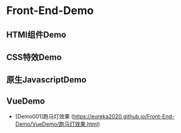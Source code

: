 # Front-End-Demo

## HTMl组件Demo

## CSS特效Demo

## 原生JavascriptDemo

## VueDemo
* [Demo001]跑马灯效果 (https://eureka2020.github.io/Front-End-Demo/VueDemo/跑马灯效果.html)<br>
